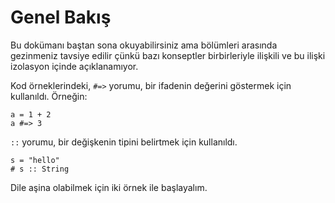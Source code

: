 # Genel Bakış 

Bu dokümanı baştan sona okuyabilirsiniz ama bölümleri arasında gezinmeniz tavsiye edilir çünkü bazı konseptler birbirleriyle ilişkili ve bu ilişki izolasyon içinde açıklanamıyor. 

Kod örneklerindeki, `#=>` yorumu, bir ifadenin değerini göstermek için kullanıldı. Örneğin:

```crystal
a = 1 + 2
a #=> 3
```

`::` yorumu, bir değişkenin tipini belirtmek için kullanıldı.

```crystal
s = "hello"
# s :: String
```

Dile aşina olabilmek için iki örnek ile başlayalım.
